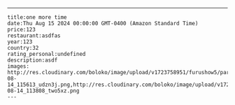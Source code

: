 ---
    title:one more time
    date:Thu Aug 15 2024 00:00:00 GMT-0400 (Amazon Standard Time)
    price:123
    restaurant:asdfas
    year:123
    country:32
    rating_personal:undefined
    description:asdf
    images: http://res.cloudinary.com/boloko/image/upload/v1723758951/furushow5/parmegianologo/Screenshot_2024-08-14_115613_udzn3j.png,http://res.cloudinary.com/boloko/image/upload/v1723758951/furushow5/parmegianologo/Screenshot_2024-08-14_113808_two5xz.png
    ---